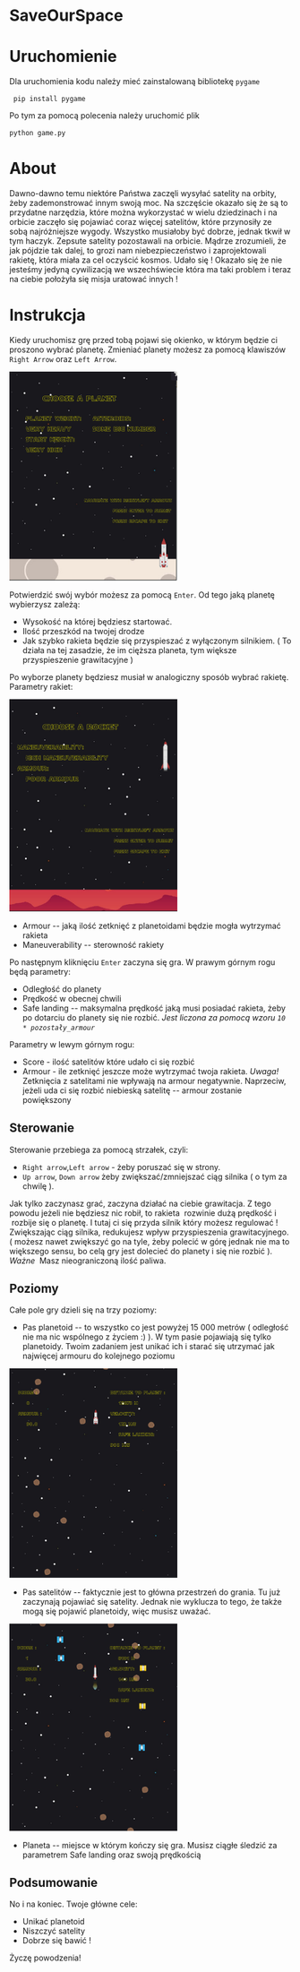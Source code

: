 # SaveOurSpace
<h1> Uruchomienie </h2>

Dla uruchomienia kodu należy mieć zainstalowaną bibliotekę `pygame`
```
 pip install pygame
```
Po tym za pomocą polecenia należy uruchomić plik
```
python game.py
```

<h1>About</h1>
Dawno-dawno temu niektóre Państwa zaczęli wysyłać satelity na orbity, żeby zademonstrować innym swoją moc. Na szczęście okazało się że są to przydatne narzędzia, które można wykorzystać w wielu dziedzinach i na orbicie zaczęło się pojawiać coraz więcej satelitów, które przynosiły ze sobą najróżniejsze wygody. Wszystko musiałoby być dobrze, jednak tkwił w tym haczyk. Zepsute satelity pozostawali na orbicie. Mądrze zrozumieli, że jak pójdzie tak dalej, to grozi nam niebezpieczeństwo i zaprojektowali rakietę, która miała za cel oczyścić kosmos. Udało się !
Okazało się że nie jesteśmy jedyną cywilizacją we wszechświecie która ma taki problem i teraz na ciebie położyła się misja uratować innych !


<h1>Instrukcja</h2>

Kiedy uruchomisz grę przed tobą pojawi się okienko, w którym będzie ci proszono wybrać planetę.
Zmieniać planety możesz za pomocą klawiszów `Right Arrow` oraz `Left Arrow`.


<img src="/screenshots/start_screen.png" width="300">


Potwierdzić swój wybór możesz za pomocą `Enter`. Od tego jaką planetę wybierzysz zależą:

- Wysokość na której będziesz startować.
- Ilość przeszkód na twojej drodze
- Jak szybko rakieta będzie się przyspieszać z wyłączonym silnikiem. ( To działa na tej zasadzie, że im cięższa planeta, tym większe przyspieszenie grawitacyjne )

Po wyborze planety będziesz musiał w analogiczny sposób wybrać rakietę. Parametry rakiet:

<img src="/screenshots/choose_rocket.png" width="300">

- Armour -- jaką ilość zetknięć z planetoidami będzie mogła wytrzymać rakieta
- Maneuverability -- sterowność rakiety

Po następnym kliknięciu `Enter` zaczyna się gra.
W prawym górnym rogu będą parametry:

- Odległość do planety
- Prędkość w obecnej chwili
- Safe landing -- maksymalna prędkość jaką musi posiadać rakieta, żeby po dotarciu do planety się nie rozbić.
*Jest liczona za pomocą wzoru `10 * pozostały_armour`*

Parametry w lewym górnym rogu:

- Score - ilość satelitów które udało ci się rozbić
- Armour - ile zetknięć jeszcze może wytrzymać twoja rakieta. *Uwaga!* Zetknięcia z satelitami nie wpływają na armour negatywnie. Naprzeciw, jeżeli uda ci się rozbić niebieską satelitę -- armour zostanie powiększony

<h2>Sterowanie</h2>
Sterowanie przebiega za pomocą strzałek, czyli:

- `Right arrow`,`Left arrow` - żeby poruszać się w strony.
- `Up arrow`, `Down arrow` żeby zwiększać/zmniejszać ciąg silnika ( o tym za chwilę ).

Jak tylko zaczynasz grać, zaczyna działać na ciebie grawitacja. Z tego powodu jeżeli nie będziesz nic robił, to rakieta  rozwinie dużą prędkość i  rozbije się o planetę. I tutaj ci się przyda silnik który możesz regulować !
Zwiększając ciąg silnika, redukujesz wpływ przyspieszenia grawitacyjnego. ( możesz nawet zwiększyć go na tyle, żeby polecić w górę jednak nie ma to większego sensu, bo celą gry jest dolecieć do planety i się nie rozbić ). *Ważne*  Masz nieograniczoną ilość paliwa.

<h2>Poziomy</h2>
Całe pole gry dzieli się na trzy poziomy:

- Pas planetoid -- to wszystko co jest powyżej 15 000 metrów ( odległość nie ma nic wspólnego z życiem :) ). W tym pasie pojawiają się tylko planetoidy. Twoim zadaniem jest unikać ich i starać się utrzymać jak najwięcej armouru do kolejnego poziomu

<img src="/screenshots/asteroid_level.png" width="300">

- Pas satelitów -- faktycznie jest to główna przestrzeń do grania. Tu już zaczynają pojawiać się satelity. Jednak nie wyklucza to tego, że także mogą się pojawić planetoidy, więc musisz uważać.

<img src="/screenshots/aste_sat.png" width="300">

- Planeta -- miejsce w którym kończy się gra. Musisz ciągłe śledzić za parametrem Safe landing oraz swoją prędkością

<h2>Podsumowanie</h2>
No i na koniec.
Twoje główne cele:

- Unikać planetoid
- Niszczyć satelity
- Dobrze się bawić !

Życzę powodzenia!








 


